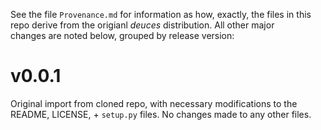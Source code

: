 See the file ``Provenance.md`` for information as how, exactly, the files in
this repo derive from the origianl *deuces* distribution.  All other major  
changes are noted below, grouped by release version:


v0.0.1
======

Original import from cloned repo, with necessary modifications to the README, 
LICENSE, + ``setup.py`` files.  No changes made to any other files.


